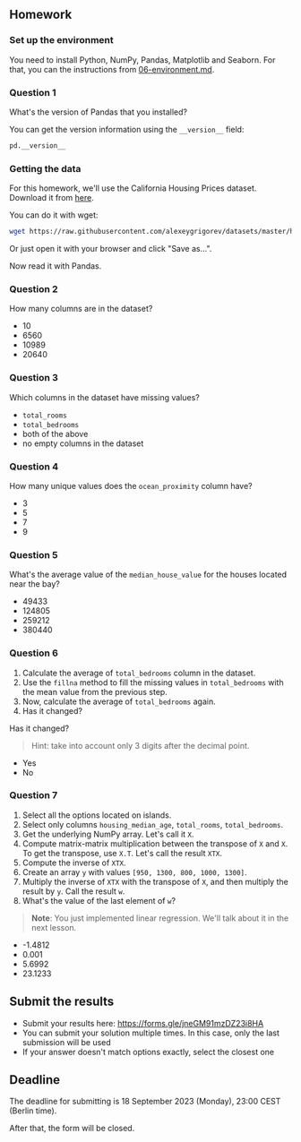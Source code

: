 ## Homework

### Set up the environment

You need to install Python, NumPy, Pandas, Matplotlib and Seaborn. For that, you can the instructions from
[06-environment.md](https://github.com/alexeygrigorev/mlbookcamp-code/blob/master/course-zoomcamp/01-intro/06-environment.md).

### Question 1

What's the version of Pandas that you installed?

You can get the version information using the `__version__` field:

```python
pd.__version__
```

### Getting the data 

For this homework, we'll use the California Housing Prices dataset. Download it from 
[here](https://raw.githubusercontent.com/alexeygrigorev/datasets/master/housing.csv).

You can do it with wget:

```bash
wget https://raw.githubusercontent.com/alexeygrigorev/datasets/master/housing.csv
```

Or just open it with your browser and click "Save as...".

Now read it with Pandas.

### Question 2

How many columns are in the dataset?

- 10
- 6560
- 10989
- 20640

### Question 3

Which columns in the dataset have missing values?

- `total_rooms`
- `total_bedrooms`
- both of the above
- no empty columns in the dataset

### Question 4

How many unique values does the `ocean_proximity` column have?

- 3
- 5
- 7
- 9

### Question 5

What's the average value of the `median_house_value` for the houses located near the bay?

- 49433
- 124805
- 259212
- 380440

### Question 6

1. Calculate the average of `total_bedrooms` column in the dataset.
2. Use the `fillna` method to fill the missing values in `total_bedrooms` with the mean value from the previous step.
3. Now, calculate the average of `total_bedrooms` again.
4. Has it changed?

Has it changed?

> Hint: take into account only 3 digits after the decimal point.

- Yes
- No

### Question 7

1. Select all the options located on islands.
2. Select only columns `housing_median_age`, `total_rooms`, `total_bedrooms`.
3. Get the underlying NumPy array. Let's call it `X`.
4. Compute matrix-matrix multiplication between the transpose of `X` and `X`. To get the transpose, use `X.T`. Let's call the result `XTX`.
5. Compute the inverse of `XTX`.
6. Create an array `y` with values `[950, 1300, 800, 1000, 1300]`.
7. Multiply the inverse of `XTX` with the transpose of `X`, and then multiply the result by `y`. Call the result `w`.
8. What's the value of the last element of `w`?

> **Note**: You just implemented linear regression. We'll talk about it in the next lesson.

- -1.4812
- 0.001
- 5.6992
- 23.1233


## Submit the results

* Submit your results here: https://forms.gle/jneGM91mzDZ23i8HA
* You can submit your solution multiple times. In this case, only the last submission will be used 
* If your answer doesn't match options exactly, select the closest one


## Deadline

The deadline for submitting is 18 September 2023 (Monday), 23:00 CEST (Berlin time).

After that, the form will be closed.
